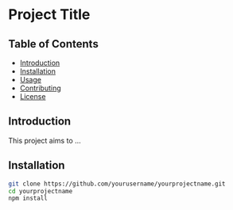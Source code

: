# Project Title

## Table of Contents

- [Introduction](#introduction)
- [Installation](#installation)
- [Usage](#usage)
- [Contributing](#contributing)
- [License](#license)

## Introduction

This project aims to ...

## Installation

```bash
git clone https://github.com/yourusername/yourprojectname.git
cd yourprojectname
npm install
